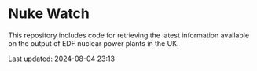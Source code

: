 # Nuke Watch

This repository includes code for retrieving the latest information available on the output of EDF nuclear power plants in the UK.

Last updated: 2024-08-04 23:13